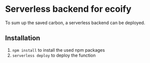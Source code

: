 # Serverless backend for ecoify

To sum up the saved carbon, a serverless backend can be deployed.

## Installation

1. `npm install` to install the used npm packages
2. `serverless deploy` to deploy the function
